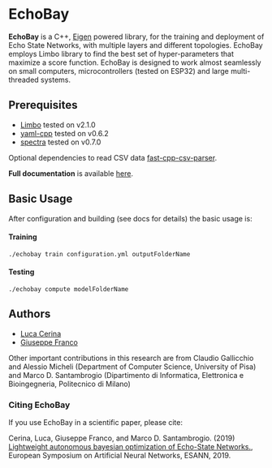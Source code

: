 # EchoBay
**EchoBay** is a C++, [Eigen](http://eigen.tuxfamily.org) powered library, for the training and deployment of Echo State Networks, with multiple layers and different topologies.
EchoBay employs Limbo library to find the best set of hyper-parameters that maximize a score function.
EchoBay is designed to work almost seamlessly on small computers, microcontrollers (tested on ESP32) and large multi-threaded systems.

## Prerequisites
- [Limbo](http://www.resibots.eu/limbo/) tested on v2.1.0
- [yaml-cpp](https://github.com/jbeder/yaml-cpp) tested on v0.6.2
- [spectra](https://spectralib.org/) tested on v0.7.0

Optional dependencies to read CSV data [fast-cpp-csv-parser](https://github.com/ben-strasser/fast-cpp-csv-parser).

**Full documentation** is available [here](https://echobay.readthedocs.io/en/latest/).

## Basic Usage
After configuration and building (see docs for details) the basic usage is:

#### Training
```
./echobay train configuration.yml outputFolderName
```
#### Testing
```
./echobay compute modelFolderName
```

## Authors
- [Luca Cerina](https://github.com/LucaCerina)
- [Giuseppe Franco](https://github.com/Giuseppe5)

Other important contributions in this research are from Claudio Gallicchio and Alessio Micheli (Department of Computer Science, University of Pisa) and Marco D. Santambrogio (Dipartimento di Informatica, Elettronica e Bioingegneria, Politecnico di Milano)

### Citing EchoBay
If you use EchoBay in a scientific paper, please cite:

Cerina, Luca, Giuseppe Franco, and Marco D. Santambrogio. (2019) [Lightweight autonomous bayesian optimization of Echo-State Networks.](https://www.elen.ucl.ac.be/Proceedings/esann/esannpdf/es2019-103.pdf), European Symposium on Artificial Neural Networks, ESANN, 2019.